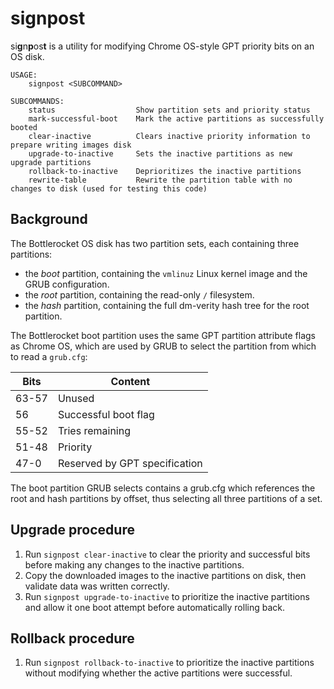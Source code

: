 # signpost

si**g**n**p**os**t** is a utility for modifying Chrome OS-style GPT priority bits on an OS disk.

```plain
USAGE:
    signpost <SUBCOMMAND>

SUBCOMMANDS:
    status                  Show partition sets and priority status
    mark-successful-boot    Mark the active partitions as successfully booted
    clear-inactive          Clears inactive priority information to prepare writing images disk
    upgrade-to-inactive     Sets the inactive partitions as new upgrade partitions
    rollback-to-inactive    Deprioritizes the inactive partitions
    rewrite-table           Rewrite the partition table with no changes to disk (used for testing this code)
```

## Background

The Bottlerocket OS disk has two partition sets, each containing three partitions:

* the *boot* partition, containing the `vmlinuz` Linux kernel image and the GRUB configuration.
* the *root* partition, containing the read-only `/` filesystem.
* the *hash* partition, containing the full dm-verity hash tree for the root partition.

The Bottlerocket boot partition uses the same GPT partition attribute flags as Chrome OS, which are used by GRUB to select the partition from which to read a `grub.cfg`:

| Bits  | Content                       |
|-------|-------------------------------|
| 63-57 | Unused                        |
| 56    | Successful boot flag          |
| 55-52 | Tries remaining               |
| 51-48 | Priority                      |
| 47-0  | Reserved by GPT specification |

The boot partition GRUB selects contains a grub.cfg which references the root and hash partitions by offset, thus selecting all three partitions of a set.

## Upgrade procedure

1. Run `signpost clear-inactive` to clear the priority and successful bits before making any changes to the inactive partitions.
2. Copy the downloaded images to the inactive partitions on disk, then validate data was written correctly.
3. Run `signpost upgrade-to-inactive` to prioritize the inactive partitions and allow it one boot attempt before automatically rolling back.

## Rollback procedure

1. Run `signpost rollback-to-inactive` to prioritize the inactive partitions without modifying whether the active partitions were successful.
